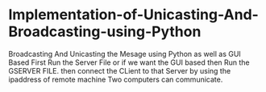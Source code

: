 # Implementation-of-Unicasting-And-Broadcasting-using-Python
Broadcasting And Unicasting the Mesage using Python as well as GUI Based
First Run the Server File or if we want the GUI based then Run the GSERVER FILE.
then connect the CLient to that Server by using the ipaddress of remote machine
Two computers can communicate.
